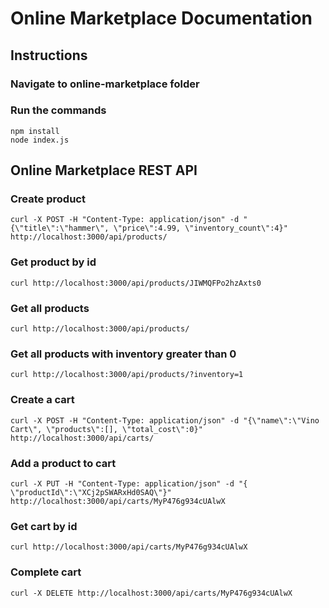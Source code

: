 # Online Marketplace Documentation

## Instructions

### Navigate to online-marketplace folder
### Run the commands
```
npm install
node index.js
```

## Online Marketplace REST API

### Create product

```
curl -X POST -H "Content-Type: application/json" -d "{\"title\":\"hammer\", \"price\":4.99, \"inventory_count\":4}" http://localhost:3000/api/products/ 
```

### Get product by id
```
curl http://localhost:3000/api/products/JIWMQFPo2hzAxts0
```

### Get all products
```
curl http://localhost:3000/api/products/
```

### Get all products with inventory greater than 0
```
curl http://localhost:3000/api/products/?inventory=1
```

### Create a cart 
```
curl -X POST -H "Content-Type: application/json" -d "{\"name\":\"Vino Cart\", \"products\":[], \"total_cost\":0}" http://localhost:3000/api/carts/
```

### Add a product to cart
```
curl -X PUT -H "Content-Type: application/json" -d "{ \"productId\":\"XCj2pSWARxHd0SAQ\"}" http://localhost:3000/api/carts/MyP476g934cUAlwX
```

### Get cart by id
```
curl http://localhost:3000/api/carts/MyP476g934cUAlwX
```

### Complete cart
```
curl -X DELETE http://localhost:3000/api/carts/MyP476g934cUAlwX
```
